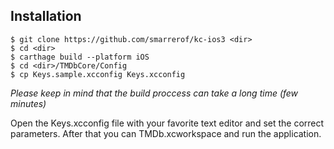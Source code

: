 
## Installation
```
$ git clone https://github.com/smarrerof/kc-ios3 <dir>
$ cd <dir>
$ carthage build --platform iOS
$ cd <dir>/TMDbCore/Config
$ cp Keys.sample.xcconfig Keys.xcconfig
```
*Please keep in mind that the build proccess can take a long time (few minutes)*

Open the Keys.xcconfig file with your favorite text editor and set the correct parameters. After that you can TMDb.xcworkspace and run the application.